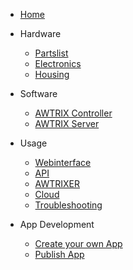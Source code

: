* [Home](v2/)


* Hardware
    * [Partslist](v2/partslist)
    * [Electronics](v2/electronics)
    * [Housing](v2/housing)

* Software
    * [AWTRIX Controller](v2/firmware)
    * [AWTRIX Server](v2/host)

* Usage
    * [Webinterface](v2/web)
    * [API](v2/api)
    * [AWTRIXER](v2/awtrixer)
    * [Cloud](v2/cloud)
    * [Troubleshooting](v2/trouble)

* App Development
    * [Create your own App](v2/app)
    * [Publish App](v2/apppublish)


